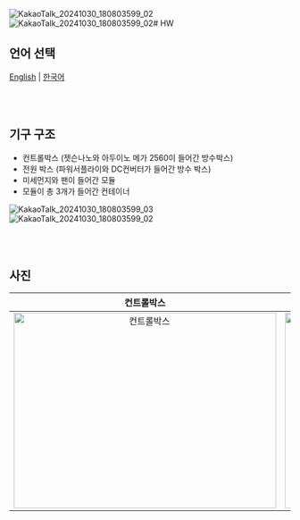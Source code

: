 ![KakaoTalk_20241030_180803599_02](https://github.com/user-attachments/assets/d60cc9fc-f40d-4907-92fb-61bb6ca46ab0)![KakaoTalk_20241030_180803599_02](https://github.com/user-attachments/assets/1d9c5ace-6aae-4df5-872f-4109d40bb19c)# HW

## 언어 선택

[English](README.md) | [한국어](README_KR.md)

<br><br>

## 기구 구조

- 컨트롤박스 (젯슨나노와 아두이노 메가 2560이 들어간 방수박스)
- 전원 박스 (파워서플라이와 DC컨버터가 들어간 방수 박스)
- 미세먼지와 팬이 들어간 모듈
- 모듈이 총 3개가 들어간 컨테이너

![KakaoTalk_20241030_180803599_03](https://github.com/user-attachments/assets/05dba7e3-ae4c-4019-b996-64883652fd07)
![KakaoTalk_20241030_180803599_02](https://github.com/user-attachments/assets/479d286e-7784-4e44-86e6-6b0261eed227)


<br><br>

## 사진
<div align="center">

  | 컨트롤박스 | 전원박스 |
  |:---:|:---:|
  | <img src="https://github.com/user-attachments/assets/56330ad7-43f5-4b0f-bd80-c847cda8fec0" width="470px" height="350px" alt="컨트롤박스"> | <img src="https://github.com/user-attachments/assets/7fbeb9d5-a5bd-4872-bfaa-b6e28adff76e" width="470px" height="350px" alt="전원박스"> |
